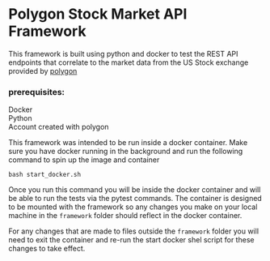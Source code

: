 # Polygon Stock Market API Framework

This framework is built using python and docker to test the REST API endpoints
that correlate to the market data from the US Stock exchange provided by 
[polygon](https://polygon.io/docs/stocks/getting-started) 

### prerequisites:
Docker \
Python \
Account created with polygon


This framework was intended to be run inside a docker container. Make sure you have docker running in the background 
and run the following command to spin up the image and container
```commandline
bash start_docker.sh
```
Once you run this command you will be inside the docker container and will be able to run the tests via the pytest
commands. The container is designed to be mounted with the framework so any changes you make on your local machine in 
the `framework` folder should reflect in the docker container. 

For any changes that are made to files outside the 
`framework` folder you will need to exit the container and re-run the start docker shel script for these changes to
take effect.
